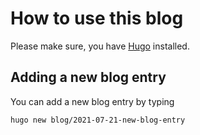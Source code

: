 # How to use this blog 
 
Please make sure, you have [Hugo](https://gohugo.io/) installed.

## Adding a new blog entry

You can add a new blog entry by typing
```
hugo new blog/2021-07-21-new-blog-entry
```
